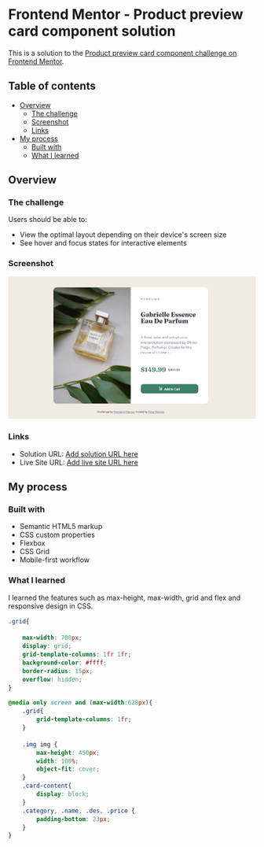 # Frontend Mentor - Product preview card component solution

This is a solution to the [Product preview card component challenge on Frontend Mentor](https://www.frontendmentor.io/challenges/product-preview-card-component-GO7UmttRfa). 

## Table of contents

- [Overview](#overview)
  - [The challenge](#the-challenge)
  - [Screenshot](#screenshot)
  - [Links](#links)
- [My process](#my-process)
  - [Built with](#built-with)
  - [What I learned](#what-i-learned)

## Overview

### The challenge

Users should be able to:

- View the optimal layout depending on their device's screen size
- See hover and focus states for interactive elements

### Screenshot

![](images/screenshotnew.PNG)


### Links

- Solution URL: [Add solution URL here](https://github.com/pnrmmt/frontendmentor-newbie1)
- Live Site URL: [Add live site URL here](https://pnrmmt.github.io/frontendmentor-newbie1/)

## My process

### Built with

- Semantic HTML5 markup
- CSS custom properties
- Flexbox
- CSS Grid
- Mobile-first workflow

### What I learned

I learned the features such as max-height, max-width, grid and flex and responsive design in CSS.

```css
.grid{

    max-width: 700px;
    display: grid;
    grid-template-columns: 1fr 1fr;
    background-color: #ffff;
    border-radius: 15px;
    overflow: hidden;
}
```


```css
@media only screen and (max-width:628px){
    .grid{
        grid-template-columns: 1fr;
    }

    .img img {
        max-height: 450px;
        width: 100%;
        object-fit: cover;
    }
    .card-content{
        display: block;
    }
    .category, .name, .des, .price {
        padding-bottom: 23px;
    }
}


```



